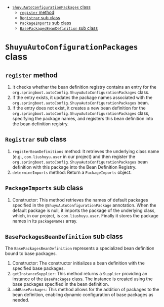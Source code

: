 - [`ShuyuAutoConfigurationPackages` class](#shuyuautoconfigurationpackages-class)
  - [`register` method](#register-method)
  - [`Registrar` sub class](#registrar-sub-class)
  - [`PackageImports` sub class](#packageimports-sub-class)
  - [`BasePackagesBeanDefinition` sub class](#basepackagesbeandefinition-sub-class)


# `ShuyuAutoConfigurationPackages` class

## `register` method
1. It checks whether the bean definition registry contains an entry for the `org.springboot.autoConfig.ShuyuAutoConfigurationPackages` class.
2. If the entry exists, it updates the package names associated with the `org.springboot.autoConfig.ShuyuAutoConfigurationPackages` bean.
3. If the entry does not exist, it creates a new bean definition for the `org.springboot.autoConfig.ShuyuAutoConfigurationPackages` class, specifying the package names, and registers this bean definition into the bean definition registry.



## `Registrar` sub class
1. `registerBeanDefinitions` method: It retrieves the underlying class name (e.g., `com.liushuyu.user` in our project) and then register the `org.springboot.autoConfig.ShuyuAutoConfigurationPackages` bean definition with this package into the Bean Definition Registry.
2. `determineImports` method: Return a `PackageImports` object.



## `PackageImports` sub class
1. Constructor: This method retrieves the names of default packages specified in the `@ShuyuAutoConfigurationPackage` annotation. When the default package is null, it imports the package of the underlying class, which, in our project, is `com.liushuyu.user`. Finally it stores the package names in its `packageNames` array.




## `BasePackagesBeanDefinition` sub class
The `BasePackagesBeanDefinition` represents a specialized bean definition bound to base packages.

1. Constructor: The constructor initializes a bean definition with the specified base packages.
2. `getInstanceSupplier`: This method returns a `Supplier` providing an instance of the `BasePackages` class. The instance is created using the base packages specified in the bean definition.
3. `addBasePackages`: This method allows for the addition of packages to the bean definition, enabling dynamic configuration of base packages as needed.